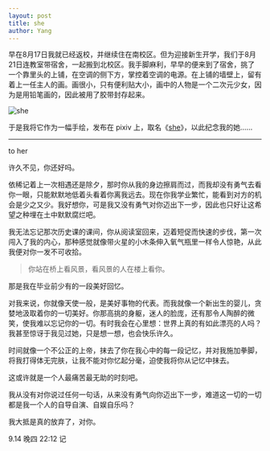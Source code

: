 ```yaml
---
layout: post
title: she
author: Yang
---
```


早在8月17日我就已经返校，并继续住在南校区。但为迎接新生开学，我们于8月21日连教室带宿舍，一起搬到北校区。我手脚麻利，早早的便来到了宿舍，挑了一个靠里头的上铺，在空调的侧下方，掌控着空调的电源。在上铺的墙壁上，留有着上一任主人的画。画很小，只有便利贴大小，画中的人物是一个二次元少女，因为是用铅笔画的，因此被用了胶带封存起来。

![she](https://b2.nanking.top/img/she_0.8.jpeg)

于是我将它作为一幅手绘，发布在 pixiv 上，取名《[she](https://www.pixiv.net/artworks/101156882)》，以此纪念我的她……

---
to her

许久不见，你还好吗。

依稀记着上一次相遇还是除夕，那时你从我的身边擦肩而过，而我却没有勇气去看你一眼，只能默默地低着头看着你离我远去。现在你我学业繁忙，能看到对方的机会是少之又少。我好想你，可是我又没有勇气对你迈出下一步，因此也只好让这希望之种埋在土中默默腐烂吧。

我无法忘记那次历史课的课间，你从阅读室回来，迈着短促而快速的步伐，第一次闯入了我的内心，那种感觉就像带火星的小木条伸入氧气瓶里一样令人惊艳，从此我便对你一发不可收拾。

> 你站在桥上看风景，看风景的人在楼上看你。

那是我在毕业前少有的一段美好回忆。

对我来说，你就像天使一般，是美好事物的代表。而我就像一个新出生的婴儿，贪婪地汲取着你的一切美好。你那高挑的身躯，迷人的脸庞，还有那令人陶醉的微笑，使我难以忘记你的一切。有时我会在心里想：世界上真的有如此漂亮的人吗？我甚至惊讶于我见过她，只是想一想，也会快乐许久。

时间就像一个不公正的上帝，抹去了你在我心中的每一段记忆，并对我施加拳脚，将我打得体无完肤，让我不能对你忆起分毫，迫使我将你从记忆中抹去。

这或许就是一个人最痛苦最无助的时刻吧。

我从没有对你说过任何一句话，从来没有勇气向你迈出下一步，难道这一切的一切都是我一个人的自导自演、自娱自乐吗？

我大抵是真的放弃了，对你。

9.14 晚四 22:12 记
